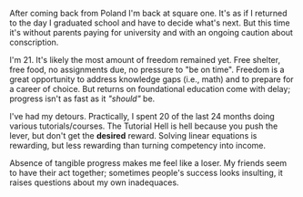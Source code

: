 After coming back from Poland I'm back at square one. It's as if I returned to the day I graduated school and have to decide what's next. But this time it's without parents paying
for university and with an ongoing caution about conscription. 

I'm 21. It's likely the most amount of freedom remained yet. Free shelter, free food, no assignments due, no pressure to "be on time". Freedom is a great opportunity to address knowledge gaps (i.e., math) and to prepare for a career of choice. But returns on foundational education come with delay; progress isn't as fast as it _"should"_ be.

I've had my detours. Practically, I spent 20 of the last 24 months doing various tutorials/courses. The Tutorial Hell is hell because you push the lever, but don't get the **desired** reward. Solving linear equations is rewarding, but less rewarding than turning competency into income.  

Absence of tangible progress makes me feel like a loser. My friends seem to have their act together; sometimes people's success looks insulting, it raises questions about my own inadequaces. 

